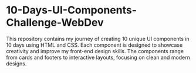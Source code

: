 # 10-Days-UI-Components-Challenge-WebDev

This repository contains my journey of creating 10 unique UI components in 10 days using HTML and CSS. Each component is designed to showcase creativity and improve my front-end design skills. The components range from cards and footers to interactive layouts, focusing on clean and modern designs.
